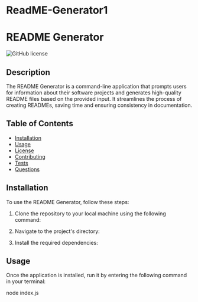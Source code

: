 # ReadME-Generator1
# README Generator

![GitHub license](https://img.shields.io/badge/license-MIT-blue.svg)

## Description

The README Generator is a command-line application that prompts users for information about their software projects and generates high-quality README files based on the provided input. It streamlines the process of creating READMEs, saving time and ensuring consistency in documentation.

## Table of Contents

- [Installation](#installation)
- [Usage](#usage)
- [License](#license)
- [Contributing](#contributing)
- [Tests](#tests)
- [Questions](#questions)

## Installation

To use the README Generator, follow these steps:

1. Clone the repository to your local machine using the following command:
 

2. Navigate to the project's directory:

3. Install the required dependencies:

## Usage

Once the application is installed, run it by entering the following command in your terminal:

node index.js
